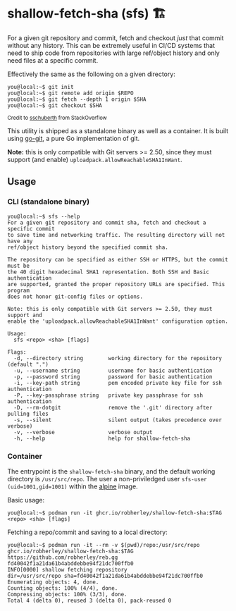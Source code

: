 # shallow-fetch-sha (sfs) 🏗️

For a given git repository and commit, fetch and checkout *just* that commit without any history. This can be extremely useful in CI/CD systems that need to ship code from repositories with large ref/object history and only need files at a specific commit.

Effectively the same as the following on a given directory:

```console
you@local:~$ git init
you@local:~$ git remote add origin $REPO
you@local:~$ git fetch --depth 1 origin $SHA
you@local:~$ git checkout $SHA
```
<sup>Credit to [sschuberth](https://stackoverflow.com/a/43136160) from StackOverflow</sup>

This utility is shipped as a standalone binary as well as a container. It is built using [go-git](https://github.com/go-git/go-git), a pure Go implementation of git.

**Note:** this is only compatible with Git servers >= 2.50, since they must support (and enable) `uploadpack.allowReachableSHA1InWant`.

## Usage

### CLI (standalone binary)

```console
you@local:~$ sfs --help
For a given git repository and commit sha, fetch and checkout a specific commit
to save time and networking traffic. The resulting directory will not have any
ref/object history beyond the specified commit sha.

The repository can be specified as either SSH or HTTPS, but the commit must be
the 40 digit hexadecimal SHA1 representation. Both SSH and Basic authentication
are supported, granted the proper repository URLs are specified. This program
does not honor git-config files or options.

Note: this is only compatible with Git servers >= 2.50, they must support and
enable the 'uploadpack.allowReachableSHA1InWant' configuration option.

Usage:
  sfs <repo> <sha> [flags]

Flags:
  -d, --directory string        working directory for the repository (default ".")
  -u, --username string         username for basic authentication
  -p, --password string         password for basic authentication
  -i, --key-path string         pem encoded private key file for ssh authentication
  -P, --key-passphrase string   private key passphrase for ssh authentication
  -D, --rm-dotgit               remove the '.git' directory after pulling files
  -s, --silent                  silent output (takes precedence over verbose)
  -v, --verbose                 verbose output
  -h, --help                    help for shallow-fetch-sha
```

### Container

The entrypoint is the `shallow-fetch-sha` binary, and the default working directory is `/usr/src/repo`. The user a non-priviledged user `sfs-user (uid=1001,gid=1001)` within the [alpine](https://hub.docker.com/_/alpine/) image.

Basic usage:

```console
you@local:~$ podman run -it ghcr.io/robherley/shallow-fetch-sha:$TAG <repo> <sha> [flags]
```

Fetching a repo/commit and saving to a local directory:

```console
you@local:~$ podman run -it --rm -v $(pwd)/repo:/usr/src/repo ghcr.io/robherley/shallow-fetch-sha:$TAG https://github.com/robherley/reb.gg fd40042f1a21da61b4abddebbe94f21dc700ffb0
INFO[0000] shallow fetching repository                   dir=/usr/src/repo sha=fd40042f1a21da61b4abddebbe94f21dc700ffb0
Enumerating objects: 4, done.
Counting objects: 100% (4/4), done.
Compressing objects: 100% (3/3), done.
Total 4 (delta 0), reused 3 (delta 0), pack-reused 0
```
